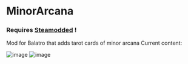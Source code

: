 # MinorArcana

### Requires [Steamodded](https://github.com/Steamodded/smods/wiki) !

Mod for Balatro that adds tarot cards of minor arcana
Current content:

![image](https://github.com/user-attachments/assets/628329dc-8f26-4af9-91a3-f91526e26d41)
![image](https://github.com/user-attachments/assets/c4bbf0a8-ecec-411b-8c5e-dee1b88f7e36)
